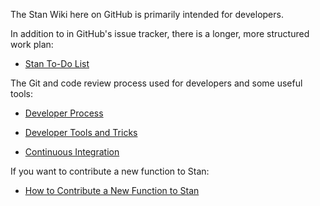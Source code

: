 The Stan Wiki here on GitHub is primarily intended for developers.

In addition to in GitHub's issue tracker, there is a longer, more structured work plan:

* [Stan To-Do List](wiki/To-Do-List)

The Git and code review process used for developers and some useful tools:

* [Developer Process](Developer-Process)

* [Developer Tools and Tricks](Developer-Tricks)

* [Continuous Integration](Continuous-Integration)

If you want to contribute a new function to Stan:

* [How to Contribute a New Function to Stan](Contributing-New-Functions-to-Stan)
